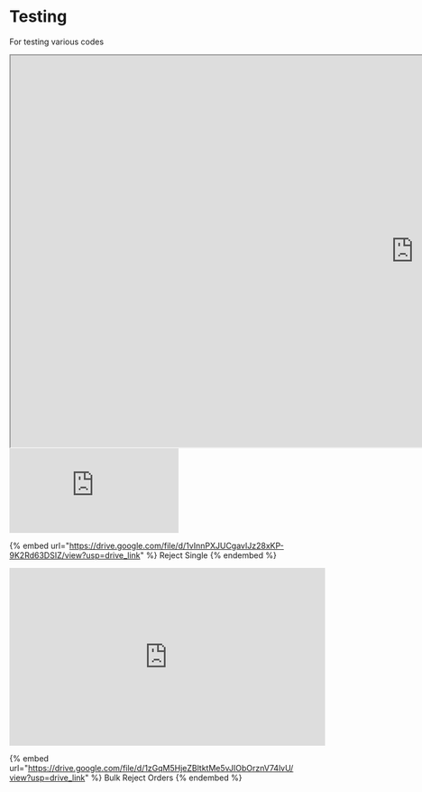 # Testing
For testing various codes




<iframe src="https://drive.google.com/file/d/1Un7T-9URKDndNbyzNh-zyIO6WxZw-YYT/preview" width="1430" height="694" allow="autoplay" allowfullscreen>Inventory Rules</iframe>

<div class="container">
  <div class="ratio ratio-16x9">
    <iframe src="https://drive.google.com/file/d/1Un7T-9URKDndNbyzNh-zyIO6WxZw-YYT/preview" title="learnAboutJobs" frameborder="0" allow="accelerometer; autoplay; clipboard-write; 
      encrypted-media; gyroscope; picture-in-picture" allowfullscreen></iframe>
  </div>
</div>

{% embed url="https://drive.google.com/file/d/1vInnPXJUCgavIJz28xKP-9K2Rd63DSIZ/view?usp=drive_link" %} Reject Single {% endembed %}

<iframe width="560" height="315" src="https://drive.google.com/file/d/1zGqM5HjeZBltktMe5vJIObOrznV74lvU/view?usp=drive_link" frameborder="0" allow="accelerometer; autoplay; clipboard-write; encrypted-media; gyroscope; picture-in-picture" allowfullscreen></iframe>

{% embed url="https://drive.google.com/file/d/1zGqM5HjeZBltktMe5vJIObOrznV74lvU/view?usp=drive_link" %} Bulk Reject Orders {% endembed %}
